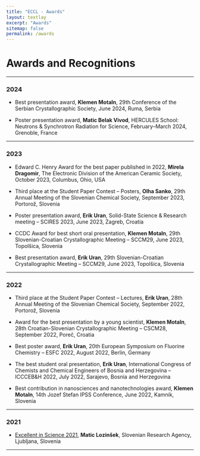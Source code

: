 ```yaml
---
title: "ECCL - Awards"
layout: textlay
excerpt: "Awards"
sitemap: false
permalink: /awards
---
```


# Awards and Recognitions

<hr>

### 2024

- Best presentation award, <b>Klemen Motaln</b>, 29th Conference of the Serbian Crystallographic Society, June 2024, Ruma, Serbia

- Poster presentation award, <b>Matic Belak Vivod</b>, HERCULES School: Neutrons & Synchrotron Radiation for Science, February–March 2024, Grenoble, France

<hr>

### 2023

- Edward C. Henry Award for the best paper published in 2022, <b>Mirela Dragomir</b>, The Electronic Division of the American Ceramic Society, October 2023, Columbus, Ohio, USA

- Third place at the Student Paper Contest – Posters, <b>Olha Sanko</b>, 29th Annual Meeting of the Slovenian Chemical Society, September 2023, Portorož, Slovenia

- Poster presentation award, <b>Erik Uran</b>, Solid-State Science & Research meeting – SCIRES 2023, June 2023, Zagreb, Croatia

- CCDC Award for best short oral presentation, <b>Klemen Motaln</b>, 29th Slovenian-Croatian Crystallographic Meeting – SCCM29, June 2023, Topolšica, Slovenia

- Best presentation award, <b>Erik Uran</b>, 29th Slovenian-Croatian Crystallographic Meeting – SCCM29, June 2023, Topolšica, Slovenia

<hr>

### 2022

- Third place at the Student Paper Contest – Lectures, <b>Erik Uran</b>, 28th Annual Meeting of the Slovenian Chemical Society, September 2022, Portorož, Slovenia

- Award for the best presentation by a young scientist, <b>Klemen Motaln</b>, 28th Croatian-Slovenian Crystallographic Meeting – CSCM28, September 2022, Poreč, Croatia

- Best poster award, <b>Erik Uran</b>, 20th European Symposium on Fluorine Chemistry – ESFC 2022, August 2022, Berlin, Germany

- The best student oral presentation, <b>Erik Uran</b>, International Congress of Chemists and Chemical Engineers of Bosnia and Herzegovina – ICCCEB&H 2022, July 2022, Sarajevo, Bosnia and Herzegovina

- Best contribution in nanosciences and nanotechnologies award, <b>Klemen Motaln</b>, 14th Jozef Stefan IPSS Conference, June 2022, Kamnik, Slovenia

<hr>

### 2021

- [Excellent in Science 2021](http://www.aris-rs.si/en/gradivo/dokum/inc/22/LP-ARRS-2021-ENG.pdf), <b>Matic Lozinšek</b>, Slovenian Research Agency, Ljubljana, Slovenia

<hr>

<br>
<br>
